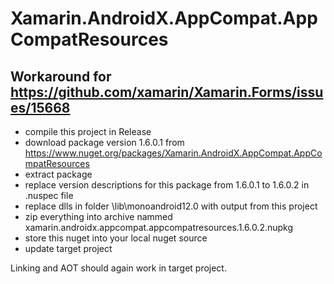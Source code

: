 # Xamarin.AndroidX.AppCompat.AppCompatResources

## Workaround for https://github.com/xamarin/Xamarin.Forms/issues/15668


- compile this project in Release
- download package version 1.6.0.1 from https://www.nuget.org/packages/Xamarin.AndroidX.AppCompat.AppCompatResources
- extract package
- replace version descriptions for this package from 1.6.0.1 to 1.6.0.2 in .nuspec file
- replace dlls in folder \lib\monoandroid12.0 with output from this project
- zip everything into archive nammed xamarin.androidx.appcompat.appcompatresources.1.6.0.2.nupkg
- store this nuget into your local nuget source
- update target project

Linking and AOT should again work in target project.